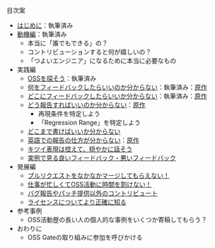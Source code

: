 目次案

* [はじめに](./chapters/first.md)：執筆済み
* [動機編](./chapters/motivation.md)：執筆済み
  - 本当に「誰でもできる」の？
  - コントリビューションすると何が嬉しいの？
  - 「つよいエンジニア」になるために本当に必要なもの
* 実践編
  - [OSSを探そう](./chapters/oss.md)：執筆済み
  - [何をフィードバックしたらいいのか分からない](./chapters/what.md)：執筆済み：[原作](https://www.clear-code.com/blog/2019/7/8.html)
  - [どこにフィードバックしたらいいか分からない](./chapters/where.md)：執筆済み：[原作](https://www.clear-code.com/blog/2019/6/18.html)
  - [どう報告すればいいのか分からない](./chapters/how.md)：[原作](https://www.clear-code.com/blog/2019/6/19.html)
    - 再現条件を特定しよう
    - 「Regression Range」を特定しよう
  - [どこまで書けばいいか分からない](./chapters/density.md)
  - [英語での報告の仕方が分からない](./chapters/english.md)：[原作](https://www.clear-code.com/blog/2019/7/12.html)
  - [キツイ表現は控えて、穏やかに話そう](./chapters/soft.md)
  - [実例で見る良いフィードバック・悪いフィードバック](./chapters/examples.md)
* 発展編
  - [プルリクエストをなかなかマージしてもらえない！](./chapters/pullrequest.md)
  - [仕事が忙しくてOSS活動に時間を割けない！](./chapters/business.md)
  - [バグ報告やパッチ提供以外のコントリビュート](./chapters/support.md)
  - [ライセンスについてより正確に知る](./chapters/licenses.md)
* 参考事例
  - OSS活動歴の長い人の個人的な事例をいくつか寄稿してもらう？
* おわりに
  - OSS Gateの取り組みに参加を呼びかける
